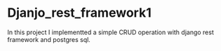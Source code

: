 # Djanjo_rest_framework1
In this project I implementted a simple CRUD operation with django rest framework and postgres sql.
